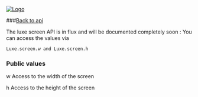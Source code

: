 
[![Logo](http://luxeengine.com/images/logo.png)](index.html)

###[Back to api](api.html)

The luxe screen API is in flux and will be documented completely soon :
You can access the values via 
	
	Luxe.screen.w and Luxe.screen.h

### Public values

<a name="w"> w </a>
<span class="small_desc"> Access to the width of the screen </span>   

<a name="h"> h </a>
<span class="small_desc"> Access to the height of the screen </span>   